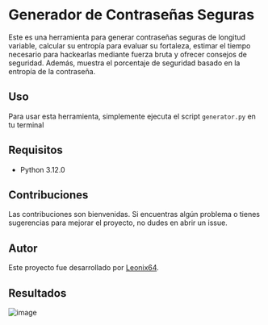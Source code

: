 # Generador de Contraseñas Seguras

Este es una herramienta para generar contraseñas seguras de longitud variable, calcular su entropía para evaluar su fortaleza, estimar el tiempo necesario para hackearlas mediante fuerza bruta y ofrecer consejos de seguridad. Además, muestra el porcentaje de seguridad basado en la entropía de la contraseña.

## Uso

Para usar esta herramienta, simplemente ejecuta el script `generator.py` en tu terminal


## Requisitos

- Python 3.12.0

## Contribuciones

Las contribuciones son bienvenidas. Si encuentras algún problema o tienes sugerencias para mejorar el proyecto, no dudes en abrir un issue.

## Autor

Este proyecto fue desarrollado por [Leonix64](https://github.com/Leonix64).

## Resultados
![image](https://github.com/Leonix64/Password_Generator/assets/155585846/c98ddbb6-ae27-468d-a949-bc09faf45ad8)
